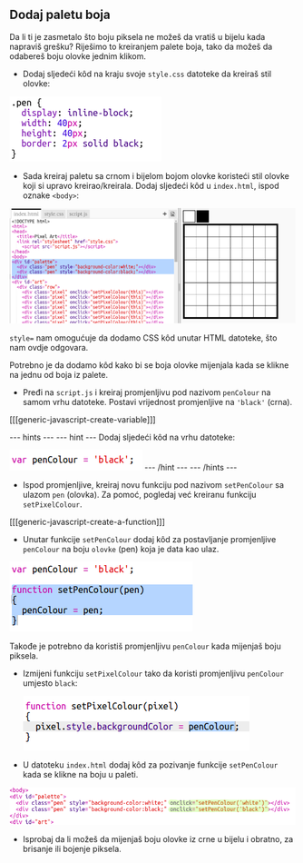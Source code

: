 ## Dodaj paletu boja

Da li ti je zasmetalo što boju piksela ne možeš da vratiš u bijelu kada napraviš grešku? Riješimo to kreiranjem palete boja, tako da možeš da odabereš boju olovke jednim klikom.

+ Dodaj sljedeći kôd na kraju svoje `style.css` datoteke da kreiraš stil olovke:

![screenshot](images/pixel-art-pen.png)

+ Sada kreiraj paletu sa crnom i bijelom bojom olovke koristeći stil olovke koji si upravo kreirao/kreirala. Dodaj sljedeći kôd u `index.html`, ispod oznake `<body>`:

![screenshot](images/pixel-art-palette.png)

`style=` nam omogućuje da dodamo CSS kôd unutar HTML datoteke, što nam ovdje odgovara.

Potrebno je da dodamo kôd kako bi se boja olovke mijenjala kada se klikne na jednu od boja iz palete.

+ Pređi na `script.js` i kreiraj promjenljivu pod nazivom `penColour` na samom vrhu datoteke. Postavi vrijednost promjenljive na `'black'` (crna).

[[[generic-javascript-create-variable]]]

\--- hints \--- \--- hint \--- Dodaj sljedeći kôd na vrhu datoteke:

![screenshot](images/pixel-art-pencolour.png) \--- /hint \--- \--- /hints \---

+ Ispod promjenljive, kreiraj novu funkciju pod nazivom `setPenColour` sa ulazom `pen` (olovka). Za pomoć, pogledaj već kreiranu funkciju `setPixelColour`.

[[[generic-javascript-create-a-function]]]

+ Unutar funkcije `setPenColour` dodaj kôd za postavljanje promjenljive `penColour` na boju `olovke` (pen) koja je data kao ulaz.

![screenshot](images/pixel-art-set-pen.png)

Takođe je potrebno da koristiš promjenljivu `penColour` kada mijenjaš boju piksela.

+ Izmijeni funkciju `setPixelColour` tako da koristi promjenljivu `penColour` umjesto `black`:
    
    ![screenshot](images/pixel-art-use-pen.png)

+ U datoteku `index.html` dodaj kôd za pozivanje funkcije `setPenColour` kada se klikne na boju u paleti.

![screenshot](images/pixel-art-palette-onclick.png)

+ Isprobaj da li možeš da mijenjaš boju olovke iz crne u bijelu i obratno, za brisanje ili bojenje piksela.